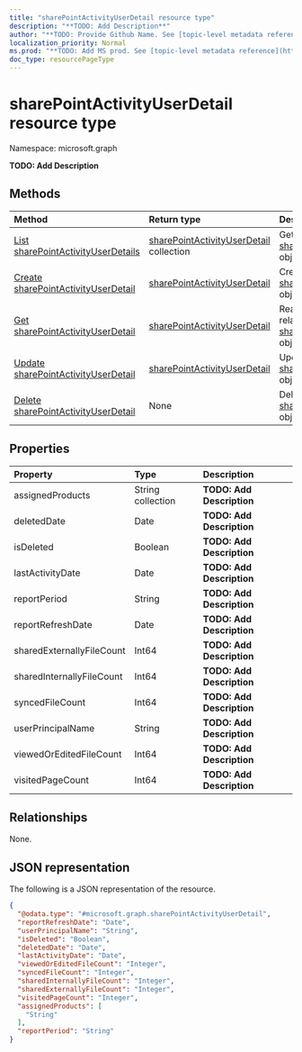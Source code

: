 ```yaml
---
title: "sharePointActivityUserDetail resource type"
description: "**TODO: Add Description**"
author: "**TODO: Provide Github Name. See [topic-level metadata reference](https://msgo.azurewebsites.net/add/document/guidelines/metadata.html#topic-level-metadata)**"
localization_priority: Normal
ms.prod: "**TODO: Add MS prod. See [topic-level metadata reference](https://msgo.azurewebsites.net/add/document/guidelines/metadata.html#topic-level-metadata)**"
doc_type: resourcePageType
---
```


# sharePointActivityUserDetail resource type

Namespace: microsoft.graph

**TODO: Add Description**

## Methods
|Method|Return type|Description|
|:---|:---|:---|
|[List sharePointActivityUserDetails](../api/sharepointactivityuserdetail-list.md)|[sharePointActivityUserDetail](../resources/sharepointactivityuserdetail.md) collection|Get a list of the [sharePointActivityUserDetail](../resources/sharepointactivityuserdetail.md) objects and their properties.|
|[Create sharePointActivityUserDetail](../api/sharepointactivityuserdetail-create.md)|[sharePointActivityUserDetail](../resources/sharepointactivityuserdetail.md)|Create a new [sharePointActivityUserDetail](../resources/sharepointactivityuserdetail.md) object.|
|[Get sharePointActivityUserDetail](../api/sharepointactivityuserdetail-get.md)|[sharePointActivityUserDetail](../resources/sharepointactivityuserdetail.md)|Read the properties and relationships of a [sharePointActivityUserDetail](../resources/sharepointactivityuserdetail.md) object.|
|[Update sharePointActivityUserDetail](../api/sharepointactivityuserdetail-update.md)|[sharePointActivityUserDetail](../resources/sharepointactivityuserdetail.md)|Update the properties of a [sharePointActivityUserDetail](../resources/sharepointactivityuserdetail.md) object.|
|[Delete sharePointActivityUserDetail](../api/sharepointactivityuserdetail-delete.md)|None|Deletes a [sharePointActivityUserDetail](../resources/sharepointactivityuserdetail.md) object.|

## Properties
|Property|Type|Description|
|:---|:---|:---|
|assignedProducts|String collection|**TODO: Add Description**|
|deletedDate|Date|**TODO: Add Description**|
|isDeleted|Boolean|**TODO: Add Description**|
|lastActivityDate|Date|**TODO: Add Description**|
|reportPeriod|String|**TODO: Add Description**|
|reportRefreshDate|Date|**TODO: Add Description**|
|sharedExternallyFileCount|Int64|**TODO: Add Description**|
|sharedInternallyFileCount|Int64|**TODO: Add Description**|
|syncedFileCount|Int64|**TODO: Add Description**|
|userPrincipalName|String|**TODO: Add Description**|
|viewedOrEditedFileCount|Int64|**TODO: Add Description**|
|visitedPageCount|Int64|**TODO: Add Description**|

## Relationships
None.

## JSON representation
The following is a JSON representation of the resource.
<!-- {
  "blockType": "resource",
  "keyProperty": "id",
  "@odata.type": "microsoft.graph.sharePointActivityUserDetail",
  "baseType": "",
  "openType": false
}
-->
``` json
{
  "@odata.type": "#microsoft.graph.sharePointActivityUserDetail",
  "reportRefreshDate": "Date",
  "userPrincipalName": "String",
  "isDeleted": "Boolean",
  "deletedDate": "Date",
  "lastActivityDate": "Date",
  "viewedOrEditedFileCount": "Integer",
  "syncedFileCount": "Integer",
  "sharedInternallyFileCount": "Integer",
  "sharedExternallyFileCount": "Integer",
  "visitedPageCount": "Integer",
  "assignedProducts": [
    "String"
  ],
  "reportPeriod": "String"
}
```

